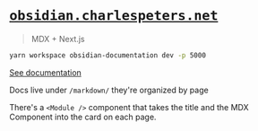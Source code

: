 # [`obsidian.charlespeters.net`](https://obsidian.charlespeters.net/)

> MDX + Next.js

```sh
yarn workspace obsidian-documentation dev -p 5000
```

[See documentation](https://mdxjs.com/getting-started/next)

Docs live under `/markdown/` they're organized by page

There's a `<Module />` component that takes the title and the MDX Component into the card on each page.